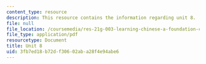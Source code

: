 ```yaml
---
content_type: resource
description: This resource contains the information regarding unit 8.
file: null
file_location: /coursemedia/res-21g-003-learning-chinese-a-foundation-course-in-mandarin-spring-2011/3fb7ed18b72df30602aba28f4e94abe6_MITRES_21G_003S11_unit08.pdf
file_type: application/pdf
resourcetype: Document
title: Unit 8
uid: 3fb7ed18-b72d-f306-02ab-a28f4e94abe6
---
```

